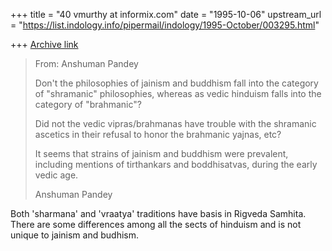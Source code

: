 +++
title = "40 vmurthy at informix.com"
date = "1995-10-06"
upstream_url = "https://list.indology.info/pipermail/indology/1995-October/003295.html"

+++
[Archive link](https://list.indology.info/pipermail/indology/1995-October/003295.html)

> From: Anshuman Pandey <apandey at u.washington.edu>
> 
> Don't the philosophies of jainism and buddhism fall into the category of 
> "shramanic" philosophies, whereas as vedic hinduism falls into the 
> category of "brahmanic"?
> 
> Did not the vedic vipras/brahmanas have trouble with the shramanic 
> ascetics in their refusal to honor the brahmanic yajnas, etc?
> 
> It seems that strains of jainism and buddhism were prevalent, including 
> mentions of tirthankars and boddhisatvas, during the early vedic age.
> 
> Anshuman Pandey
> 

Both 'sharmana' and 'vraatya' traditions have basis in  Rigveda Samhita.
There are some differences  among all the sects of hinduism and is 
not unique to jainism and budhism.






